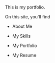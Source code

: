 This is my portfolio.

On this site, you'll find

- About Me

- My Skills

- My Portfolio

- My Resume
